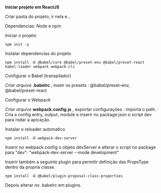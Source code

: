 **Iniciar projeto em ReactJS**

Criar pasta do projeto, ir nela e...

Dependencias: Node e npm

Iniciar o projeto

`npm init -y`

Instalar dependencias do projeto

`npm install -D @babel/core @babel/preset-env @babel/preset-react babel-loader webpack webpack-cli`

Configurar o Babel (transpilador)

*Criar arquivo* **.babelrc** , inseir os presets : @babel/preset-env, @babel/preset-react

Configurar o Webpack

*Criar arquivo* **webpack.config.js** , exportar configurações : importa o path. Cria a config entry, output, module e inserir no package.json o script dev para rodar a apicação.

Instalar o reloader automatico

`npm install -D webpack-dev-server`

Inserir  no webpack.config o objeto devServer e alterar o script no package para "dev": "webpack-dev-server --mode development"

Inserir também a seguinte plugin para permitir definição das PropsType dentro da propria classe.

`npm install -D @babel/plugin-proposal-class-properties`

Depois alterar no .babelrc em plugins.
